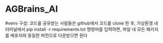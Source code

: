 # AGBrains_AI
#venv 구성:
코드를 공유받는 사람들은 github에서 코드를 clone 한 후, 가상환경 내 터미널에서 pip install -r requirements.txt 명령어를 입력하면, 파일 내 모든 패키지를 배포자와 동일한 버전으로 다운받으면 된다
